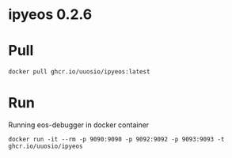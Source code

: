 # ipyeos 0.2.6

# Pull

```
docker pull ghcr.io/uuosio/ipyeos:latest
```

# Run

Running eos-debugger in docker container

```
docker run -it --rm -p 9090:9090 -p 9092:9092 -p 9093:9093 -t ghcr.io/uuosio/ipyeos
```
